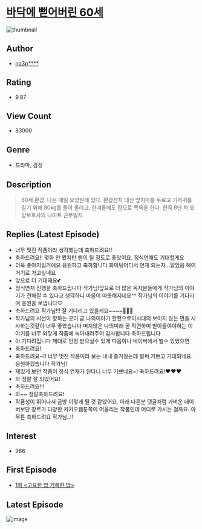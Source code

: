 # [바닥에 뻗어버린 60세](https://comic.naver.com/bestChallenge/list?titleId=797870)
![thumbnail](https://image-comic.pstatic.net/user_contents_data/challenge_comic/2022/08/14/306900/thumbnail_202x1645a750918_9e3d_4980_8841_70b443e1ab16_00000921.JPEG)

## Author
- [no3p****](https://comic.naver.com/artistTitle?id=306900)

## Rating
- 9.87

## View Count
- 83000

## Genre
- 드라마, 감성

## Description
> 60세 환갑. 나는 매일 요양원에 있다. 환갑잔치 대신 앞치마를 두르고 기저귀를 갈기 위해 80kg를 들어 올리고, 한겨울에도 땀으로 목욕을 한다. 현직 8년 차 요양보호사의 나이트 근무일지.

## Replies (Latest Episode)
- 너무 멋진 작품이라 생각했는데 축하드려요!!
- 축하드려요!! 몇화 안 봤지만 팬이 될 정도로 좋았어요. 정식연재도 기대할게요
- 더욱 좋아지실거에요 응원하고 축하합니다 화이팅어디서 연재 되는지 ..알았음 해여 거기로 가고싶네요
- 앞으로 더 기대돼요💕
- 정식연재 진행을 축하드립니다 작가님!앞으로 더 많은 독자분들에게 작가님의 이야기가 전해질 수 있다고 생각하니 마음이 따뜻해지네요^^ 작가님의 이야기를 기다리며 응원을 보냅니다♡
- 축하드려요 작가님!!! 잘 기다리고 있을게요~~~~🎉🎉🎉
- 작가님의 시선이 향하는 곳이 곧 나의이야기 한편으로이시대의 보이지 않는 면을 시사하는것같아 너무 좋았습니다 머지않은 나의미래 곧 직면하며 받아들여야하는 이야기를 너무 와닿게 작품에 녹아내려주어 감사합니다 축하드립니다
- 아 기다려집니다 제대로 인정 받으실수 있게 다음이나 네이버에서 뵐수 있었으면
- 축하드려요!
- 축하드려요~!! 너무 멋진 작품이라 보는 내내 즐거웠는데 벌써 기쁘고 기대되네요. 응원하겠습니다 작가님!
- 재밌게 보던 작품이 정식 연재가 된다니 너무 기쁘네요~! 축하드려요!❤️❤️❤️
- 와 정말 잘 되었어요!
- 축하드려요!!!
- 와~~ 정말축하드려요!
- 작품성이 뛰어나서 금방 이렇게 될 것 같았어요. 아래 다른분 댓글처럼 가벼운 네이버보단 장르가 다양한 카카오웹툰쪽이 어울리는 작품인데 어디로 가시는 걸까요. 아무튼 축하드려요 작가님..!!

## Interest
- 986

## First Episode
- [1화 <고요한 밤 거룩한 밤>](https://comic.naver.com/bestChallenge/detail?titleId=797870&no=1)

## Latest Episode
![image](https://image-comic.pstatic.net/user_contents_data/challenge_comic/2022/09/29/306900/upload_3847307966607864676.jpeg)
